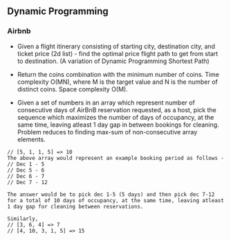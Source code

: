 ## Dynamic Programming

### Airbnb

- Given a flight itinerary consisting of starting city, destination city, and ticket price (2d list) - find the optimal price flight path to get from start to destination. (A variation of Dynamic Programming Shortest Path)
- Return the coins combination with the minimum number of coins. Time complexity O(MN), where M is the target value and N is the number of distinct coins. Space complexity O(M).

- Given a set of numbers in an array which represent number of consecutive days of AirBnB reservation requested, as a host, pick the sequence which maximizes the number of days of occupancy, at the same time, leaving atleast 1 day gap in between bookings for cleaning. Problem reduces to finding max-sum of non-consecutive array elements.

~~~
// [5, 1, 1, 5] => 10
The above array would represent an example booking period as follows -
// Dec 1 - 5
// Dec 5 - 6
// Dec 6 - 7
// Dec 7 - 12

The answer would be to pick dec 1-5 (5 days) and then pick dec 7-12 for a total of 10 days of occupancy, at the same time, leaving atleast 1 day gap for cleaning between reservations.

Similarly,
// [3, 6, 4] => 7
// [4, 10, 3, 1, 5] => 15
~~~
